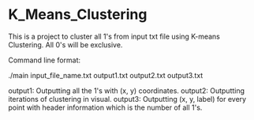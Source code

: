 # K_Means_Clustering

This is a project to cluster all 1's from input txt file using K-means Clustering. All 0's will be exclusive.

Command line format:

  ./main input_file_name.txt output1.txt output2.txt output3.txt
  
  output1: Outputting all the 1's with (x, y) coordinates.
  output2: Outputting iterations of clustering in visual.
  output3: Outputting (x, y, label) for every point with header information which is the number of all 1's.

